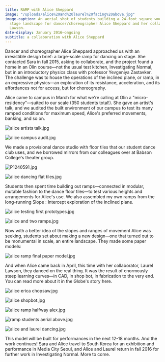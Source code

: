 ```yaml
---
title: RAMP with Alice Sheppard
image: "/uploads/alice%20and%20laurel%20facing%20above.jpg"
image-caption: An aerial shot of students building a 24-foot square wooden ramp, a
  stage landscape for dancer/choreographer Alice Sheppard and her collaborator, Laurel
  Lawson.
date-display: January 2016–ongoing
subtitle: a collaboration with Alice Sheppard
---
```


Dancer and choreographer Alice Sheppard approached us with an irresistible design brief: a large-scale ramp for dancing on stage. She contacted Sara in fall 2015, asking to collaborate, and the project found a home in an Olin course—not the usual test kitchen, Investigating Normal, but in an introductory physics class with professor Yevgeniya Zastavker. The challenge was to house the operations of the inclined plane, or ramp, in an expressive physics—an exploration of its resistance, acceleration, and its affordances not for access, but for choreography. 

Alice came to campus in March for what we're calling at Olin a "micro-residency"—suited to our scale (350 students total!). She gave an artist's talk, and we audited the built environment of our campus to test its many ramped conditions for maximum speed, Alice's preferred movements, banking, and so on.

![alice artists talk.jpg](/uploads/alice%20artists%20talk.jpg)

![alice campus audit.jpg](/uploads/alice%20campus%20audit.jpg)

We made a provisional dance studio with floor tiles that our student dance club uses, and we borrowed mirrors from our colleagues over at Babson College's theater group.

![P1240591.jpg](/uploads/P1240591.jpg)

![alice dancing flat tiles.jpg](/uploads/alice%20dancing%20flat%20tiles.jpg)

Students then spent time building out ramps—connected in modular, mutable fashion to the dance floor tiles—to test various heights and arrangements for Alice's use. We also assembled my own ramps from the long-running Slope : Intercept exploration of the inclined plane.

![alice testing first prototypes.jpg](/uploads/alice%20testing%20first%20prototypes.jpg)

![alice and two ramps.jpg](/uploads/alice%20and%20two%20ramps.jpg)

Now with a better idea of the slopes and ranges of movement Alice was seeking, students set about making a new design—one that turned out to be monumental in scale, an entire landscape. They made some paper models:

![alice ramp final paper model.jpg](/uploads/alice%20ramp%20final%20paper%20model.jpg)

And when Alice came back in April, this time with her collaborator, Laurel Lawson, they danced on the real thing. It was the result of enormously steep learning curves—in CAD, in shop bot, in fabrication to the very end. You can read more about it in the Globe's story here.

![alice erica chopsaw.jpg](/uploads/alice%20erica%20chopsaw.jpg)

![alice shopbot.jpg](/uploads/alice%20shopbot.jpg)

![alice ramp halfway alex.jpg](/uploads/alice%20ramp%20halfway%20alex.jpg)

![ramp students aerial above.jpg](/uploads/ramp%20students%20aerial%20above.jpg)

![alice and laurel dancing.jpg](/uploads/alice%20and%20laurel%20dancing.jpg)

This model will be built for performances in the next 12-18 months. And the work continues! Sara and Alice travel to South Korea for an exhibition and performance in Media City Seoul, and Alice and Laurel return in fall 2016 for further work in Investigating Normal. More to come. 
